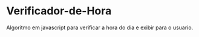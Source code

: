 # Verificador-de-Hora
Algoritmo em javascript para verificar a hora do dia e exibir para o usuario.

